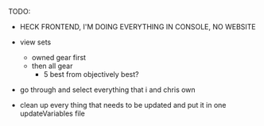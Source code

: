 TODO:

- HECK FRONTEND, I'M DOING EVERYTHING IN CONSOLE, NO WEBSITE

- view sets
    - owned gear first
    - then all gear
        - 5 best from objectively best?

- go through and select everything that i and chris own

- clean up every thing that needs to be updated and put it in one updateVariables file